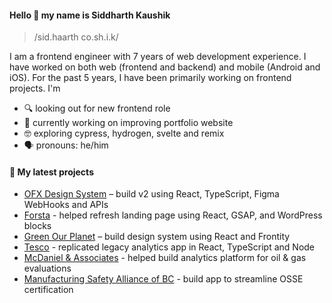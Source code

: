 #### Hello 👋 my name is Siddharth Kaushik

> /sid.haarth co.sh.i.k/

I am a frontend engineer with 7 years of web development experience. I have worked on both web (frontend and backend) and mobile (Android and iOS). For the past 5 years, I have been primarily working on frontend projects. I'm

- 🔍 looking out for new frontend role
- 🔭 currently working on improving portfolio website
- 🤓 exploring cypress, hydrogen, svelte and remix
- 🗣 pronouns: he/him

#### 🌱 My latest projects
- [OFX Design System](https://www.ofx.com/en-au/) – build v2 using React, TypeScript, Figma WebHooks and APIs
- [Forsta](https://www.forsta.com/) - helped refresh landing page using React, GSAP, and WordPress blocks
- [Green Our Planet](https://greenourplanet.org/hydroponics/) – build design system using React and Frontity
- [Tesco](https://www.tesco.com/) - replicated legacy analytics app in React, TypeScript and Node
- [McDaniel & Associates](https://www.turinganalytics.net/) - helped build analytics platform for oil & gas evaluations
- [Manufacturing Safety Alliance of BC](https://safetyalliancebc.ca/) - build app to streamline OSSE certification
